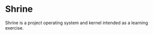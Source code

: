 Shrine
==================================================================================
Shrine is a project operating system and kernel intended as a learning exercise.
